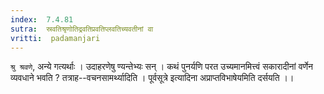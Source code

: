 ```yaml
---
index:  7.4.81
sutra:  स्रवतिश्रृणोतिद्रवतिप्रवतिप्लवतिच्यवतीनां वा
vritti:  padamanjari
---
```


`श्रु श्रवणे`, अन्ये गत्यर्थाः । उदाहरणेषु ण्यन्तेभ्यः सन् ।
कथं पुनर्यणि परत उच्यमानमित्त्वं सकारादीनां वर्णेन व्यवधाने भवति ? तत्राह--वचनसामर्थ्यादिति । पूर्वसूत्रे इत्यादिना अप्राप्तविभाषेयमिति दर्सयति ।।

